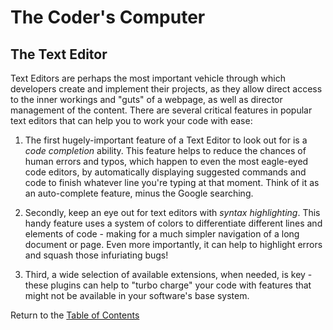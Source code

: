 # The Coder's Computer
## The Text Editor
Text Editors are perhaps the most important vehicle through which developers create and implement their projects, as they allow direct access to the inner workings and "guts" of a webpage, as well as director management of the content. There are several critical features in popular text editors that can help you to work your code with ease:

1. The first hugely-important feature of a Text Editor to look out for is a *code completion* ability. This feature helps to reduce the chances of human errors and typos, which happen to even the most eagle-eyed code editors, by automatically displaying suggested commands and code to finish whatever line you're typing at that moment. Think of it as an auto-complete feature, minus the Google searching.

1. Secondly, keep an eye out for text editors with *syntax highlighting*. This handy feature uses a system of colors to differentiate different lines and elements of code - making for a much simpler navigation of a long document or page. Even more importantly, it can help to highlight errors and squash those infuriating bugs!

1. Third, a wide selection of available extensions, when needed, is key - these plugins can help to "turbo charge" your code with features that might not be available in your software's base system.

Return to the [Table of Contents](./journal/README.md)
